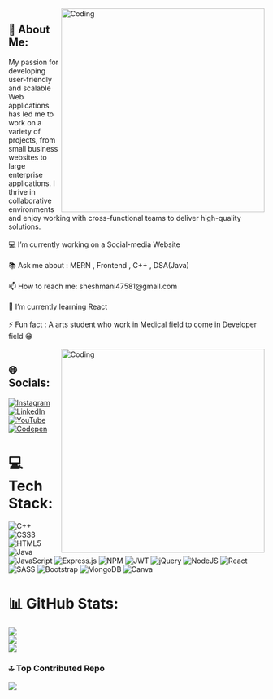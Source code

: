   <img align="right" alt="Coding" width="400"  src="https://camo.githubusercontent.com/8bf6f6d78abc81fcf9c49f10649423e73ea44bc248e83aaae8759d401c829a84/68747470733a2f2f70687973696373677572756b756c2e66696c65732e776f726470726573732e636f6d2f323031392f30322f6368617261637465722d312e676966">
  <h2>💫 About Me:</h2>
  My passion for developing user-friendly and scalable Web applications has led me to work on a variety of projects, from small business websites to large enterprise applications. I thrive in collaborative environments and enjoy working with cross-functional teams to deliver high-quality solutions.<br><br>💻  I’m currently working on  a Social-media Website<br><br>📚  Ask me about  : MERN , Frontend , C++ , DSA(Java)<br><br>📫  How to reach me: sheshmani47581@gmail.com<br><br>🌱  I’m currently learning React<br><br>⚡  Fun fact : A arts student who work in Medical field to come in Developer field 😁<br><br>

<img align="right" alt="Coding" width="400" src="https://camo.githubusercontent.com/5ddf73ad3a205111cf8c686f687fc216c2946a75005718c8da5b837ad9de78c9/68747470733a2f2f7468756d62732e6766796361742e636f6d2f4576696c4e657874446576696c666973682d736d616c6c2e676966">

## 🌐 Socials:
[![Instagram](https://img.shields.io/badge/Instagram-%23E4405F.svg?logo=Instagram&logoColor=white)](https://instagram.com/i_am_sheshmani___) [![LinkedIn](https://img.shields.io/badge/LinkedIn-%230077B5.svg?logo=linkedin&logoColor=white)](https://linkedin.com/in/sheshmani-patel-8098b0264) [![YouTube](https://img.shields.io/badge/YouTube-%23FF0000.svg?logo=YouTube&logoColor=white)](https://youtube.com/@UCm6MyqM7bf0F2I417fkdXhA) [![Codepen](https://img.shields.io/badge/Codepen-000000?style=for-the-badge&logo=codepen&logoColor=white)](https://codepen.io/Sumitlenovo) 

# 💻 Tech Stack:
![C++](https://img.shields.io/badge/c++-%2300599C.svg?style=for-the-badge&logo=c%2B%2B&logoColor=white) ![CSS3](https://img.shields.io/badge/css3-%231572B6.svg?style=for-the-badge&logo=css3&logoColor=white) ![HTML5](https://img.shields.io/badge/html5-%23E34F26.svg?style=for-the-badge&logo=html5&logoColor=white) ![Java](https://img.shields.io/badge/java-%23ED8B00.svg?style=for-the-badge&logo=java&logoColor=white) ![JavaScript](https://img.shields.io/badge/javascript-%23323330.svg?style=for-the-badge&logo=javascript&logoColor=%23F7DF1E) ![Express.js](https://img.shields.io/badge/express.js-%23404d59.svg?style=for-the-badge&logo=express&logoColor=%2361DAFB) ![NPM](https://img.shields.io/badge/NPM-%23000000.svg?style=for-the-badge&logo=npm&logoColor=white) ![JWT](https://img.shields.io/badge/JWT-black?style=for-the-badge&logo=JSON%20web%20tokens) ![jQuery](https://img.shields.io/badge/jquery-%230769AD.svg?style=for-the-badge&logo=jquery&logoColor=white) ![NodeJS](https://img.shields.io/badge/node.js-6DA55F?style=for-the-badge&logo=node.js&logoColor=white) ![React](https://img.shields.io/badge/react-%2320232a.svg?style=for-the-badge&logo=react&logoColor=%2361DAFB) ![SASS](https://img.shields.io/badge/SASS-hotpink.svg?style=for-the-badge&logo=SASS&logoColor=white) ![Bootstrap](https://img.shields.io/badge/bootstrap-%23563D7C.svg?style=for-the-badge&logo=bootstrap&logoColor=white) ![MongoDB](https://img.shields.io/badge/MongoDB-%234ea94b.svg?style=for-the-badge&logo=mongodb&logoColor=white) ![Canva](https://img.shields.io/badge/Canva-%2300C4CC.svg?style=for-the-badge&logo=Canva&logoColor=white)


# 📊 GitHub Stats:
![](https://github-readme-stats.vercel.app/api?username=SheshmaniPatel&theme=radical&hide_border=true&include_all_commits=false&count_private=false)<br/>
![](https://github-readme-streak-stats.herokuapp.com/?user=SheshmaniPatel&theme=radical&hide_border=true)<br/>
![](https://github-readme-stats.vercel.app/api/top-langs/?username=SheshmaniPatel&theme=radical&hide_border=true&include_all_commits=false&count_private=false&layout=compact)

### 🔝 Top Contributed Repo
![](https://github-contributor-stats.vercel.app/api?username=SheshmaniPatel&limit=5&theme=onedark&combine_all_yearly_contributions=true)

<!-- Proudly created with GPRM ( https://gprm.itsvg.in ) -->
